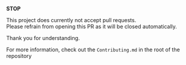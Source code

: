 **STOP**

This project does currently not accept pull requests.<br/>
Please refrain from opening this PR as it will be closed automatically.

Thank you for understanding.

For more information, check out the `Contributing.md` in the root of the repository
